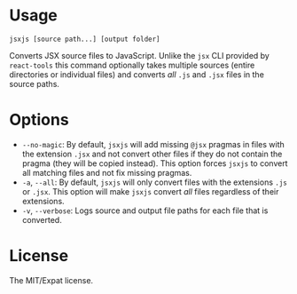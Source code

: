 # Usage

`jsxjs [source path...] [output folder]`

Converts JSX source files to JavaScript. Unlike the `jsx` CLI provided by `react-tools` this command optionally takes multiple sources (entire directories or individual files) and converts *all* `.js` and `.jsx` files in the source paths.

# Options

* `--no-magic`: By default, `jsxjs` will add missing `@jsx` pragmas in files with the extension `.jsx` and not convert other files if they do not contain the pragma (they will be copied instead). This option forces `jsxjs` to convert all matching files and not fix missing pragmas.
* `-a`, `--all`: By default, `jsxjs` will only convert files with the extensions `.js` or `.jsx`. This option will make `jsxjs` convert *all* files regardless of their extensions.
* `-v`, `--verbose`: Logs source and output file paths for each file that is converted.

# License

The MIT/Expat license.